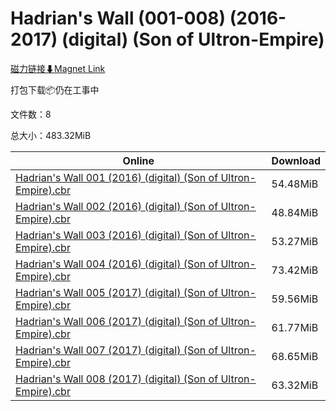 # Hadrian's Wall (001-008) (2016-2017) (digital) (Son of Ultron-Empire)

[磁力链接⬇Magnet Link](magnet:?xt=urn:btih:04ab5d51480f63ba1630728d52b6289695b4a49c&dn=Hadrian%27s%20Wall%20%28001-008%29%20%282016-2017%29%20%28digital%29%20%28Son%20of%20Ultron-Empire%29)

打包下载📦仍在工事中

文件数：8

总大小：483.32MiB

Online | Download
--- | ---
[Hadrian's Wall 001 (2016) (digital) (Son of Ultron-Empire).cbr](https://github.com/alicewish/markdown/blob/master/comic/Hadrians-Wall-001-2016-digital-Son-of-Ultron-Empire-cbr.md) | 54.48MiB
[Hadrian's Wall 002 (2016) (digital) (Son of Ultron-Empire).cbr](https://github.com/alicewish/markdown/blob/master/comic/Hadrians-Wall-002-2016-digital-Son-of-Ultron-Empire-cbr.md) | 48.84MiB
[Hadrian's Wall 003 (2016) (digital) (Son of Ultron-Empire).cbr](https://github.com/alicewish/markdown/blob/master/comic/Hadrians-Wall-003-2016-digital-Son-of-Ultron-Empire-cbr.md) | 53.27MiB
[Hadrian's Wall 004 (2016) (digital) (Son of Ultron-Empire).cbr](https://github.com/alicewish/markdown/blob/master/comic/Hadrians-Wall-004-2016-digital-Son-of-Ultron-Empire-cbr.md) | 73.42MiB
[Hadrian's Wall 005 (2017) (digital) (Son of Ultron-Empire).cbr](https://github.com/alicewish/markdown/blob/master/comic/Hadrians-Wall-005-2017-digital-Son-of-Ultron-Empire-cbr.md) | 59.56MiB
[Hadrian's Wall 006 (2017) (digital) (Son of Ultron-Empire).cbr](https://github.com/alicewish/markdown/blob/master/comic/Hadrians-Wall-006-2017-digital-Son-of-Ultron-Empire-cbr.md) | 61.77MiB
[Hadrian's Wall 007 (2017) (digital) (Son of Ultron-Empire).cbr](https://github.com/alicewish/markdown/blob/master/comic/Hadrians-Wall-007-2017-digital-Son-of-Ultron-Empire-cbr.md) | 68.65MiB
[Hadrian's Wall 008 (2017) (digital) (Son of Ultron-Empire).cbr](https://github.com/alicewish/markdown/blob/master/comic/Hadrians-Wall-008-2017-digital-Son-of-Ultron-Empire-cbr.md) | 63.32MiB